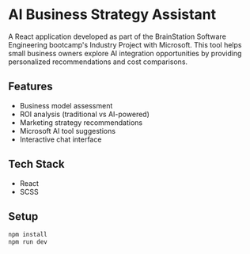 # AI Business Strategy Assistant

A React application developed as part of the BrainStation Software Engineering bootcamp's Industry Project with Microsoft. This tool helps small business owners explore AI integration opportunities by providing personalized recommendations and cost comparisons.

## Features
- Business model assessment
- ROI analysis (traditional vs AI-powered)
- Marketing strategy recommendations
- Microsoft AI tool suggestions
- Interactive chat interface

## Tech Stack
- React
- SCSS

## Setup
```bash
npm install
npm run dev
